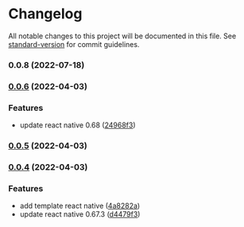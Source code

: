 # Changelog

All notable changes to this project will be documented in this file. See [standard-version](https://github.com/conventional-changelog/standard-version) for commit guidelines.

### 0.0.8 (2022-07-18)

### [0.0.6](https://github.com/handi-dev/react-native-boilerplate/compare/v0.0.5...v0.0.6) (2022-04-03)


### Features

* update react native 0.68 ([24968f3](https://github.com/handi-dev/react-native-boilerplate/commit/24968f37eaad7cde01f3a8464c33941c795d5cfe))

### [0.0.5](https://github.com/handi-dev/react-native-boilerplate/compare/v0.0.4...v0.0.5) (2022-04-03)

### [0.0.4](https://github.com/handi-dev/react-native-boilerplate/compare/v2.3.0...v0.0.4) (2022-04-03)


### Features

* add template react native ([4a8282a](https://github.com/handi-dev/react-native-boilerplate/commit/4a8282a306951a354af7147a1f49513a0a73f884))
* update react native 0.67.3 ([d4479f3](https://github.com/handi-dev/react-native-boilerplate/commit/d4479f3ae428e63f52ac4901e18ce7ed9c4f13c0))

